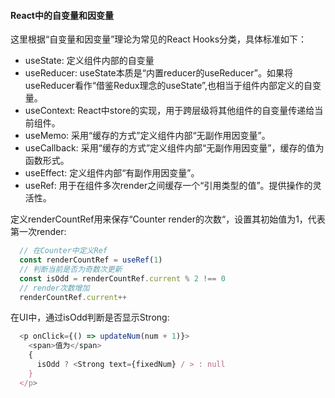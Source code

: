 #### React中的自变量和因变量

这里根据“自变量和因变量”理论为常见的React Hooks分类，具体标准如下：

- useState: 定义组件内部的自变量
- useReducer: useState本质是“内置reducer的useReducer”。如果将useReducer看作“借鉴Redux理念的useState”,也相当于组件内部定义的自变量。
- useContext: React中store的实现，用于跨层级将其他组件的自变量传递给当前组件。
- useMemo: 采用“缓存的方式”定义组件内部“无副作用因变量”。
- useCallback: 采用“缓存的方式”定义组件内部“无副作用因变量”，缓存的值为函数形式。
- useEffect: 定义组件内部“有副作用因变量”。
- useRef: 用于在组件多次render之间缓存一个“引用类型的值”。提供操作的灵活性。

定义renderCountRef用来保存“Counter render的次数“，设置其初始值为1，代表第一次render:

```js
  // 在Counter中定义Ref
  const renderCountRef = useRef(1)
  // 判断当前是否为奇数次更新
  const isOdd = renderCountRef.current % 2 !== 0
  // render次数增加
  renderCountRef.current++
```

在UI中，通过isOdd判断是否显示Strong:

```js
  <p onClick={() => updateNum(num + 1)}>
    <span>值为</span>
    {
      isOdd ? <Strong text={fixedNum} / > : null
    }
  </p>
```
